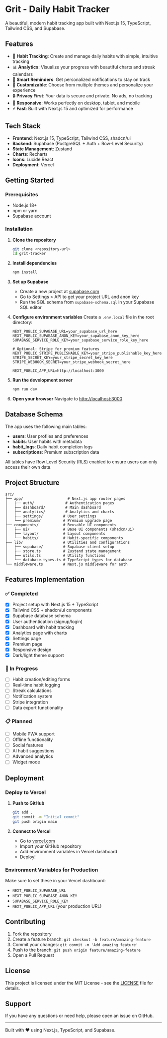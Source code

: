 # Grit - Daily Habit Tracker

A beautiful, modern habit tracking app built with Next.js 15, TypeScript, Tailwind CSS, and Supabase.

## Features

- 🎯 **Habit Tracking**: Create and manage daily habits with simple, intuitive tracking
- 📊 **Analytics**: Visualize your progress with beautiful charts and streak calendars
- 🔔 **Smart Reminders**: Get personalized notifications to stay on track
- 🎨 **Customizable**: Choose from multiple themes and personalize your experience
- 🔒 **Privacy First**: Your data is secure and private. No ads, no tracking
- 📱 **Responsive**: Works perfectly on desktop, tablet, and mobile
- ⚡ **Fast**: Built with Next.js 15 and optimized for performance

## Tech Stack

- **Frontend**: Next.js 15, TypeScript, Tailwind CSS, shadcn/ui
- **Backend**: Supabase (PostgreSQL + Auth + Row-Level Security)
- **State Management**: Zustand
- **Charts**: Recharts
- **Icons**: Lucide React
- **Deployment**: Vercel

## Getting Started

### Prerequisites

- Node.js 18+ 
- npm or yarn
- Supabase account

### Installation

1. **Clone the repository**
   ```bash
   git clone <repository-url>
   cd grit-tracker
   ```

2. **Install dependencies**
   ```bash
   npm install
   ```

3. **Set up Supabase**
   - Create a new project at [supabase.com](https://supabase.com)
   - Go to Settings > API to get your project URL and anon key
   - Run the SQL schema from `supabase-schema.sql` in your Supabase SQL editor

4. **Configure environment variables**
   Create a `.env.local` file in the root directory:
   ```env
   NEXT_PUBLIC_SUPABASE_URL=your_supabase_url_here
   NEXT_PUBLIC_SUPABASE_ANON_KEY=your_supabase_anon_key_here
   SUPABASE_SERVICE_ROLE_KEY=your_supabase_service_role_key_here
   
   # Optional: Stripe for premium features
   NEXT_PUBLIC_STRIPE_PUBLISHABLE_KEY=your_stripe_publishable_key_here
   STRIPE_SECRET_KEY=your_stripe_secret_key_here
   STRIPE_WEBHOOK_SECRET=your_stripe_webhook_secret_here
   
   NEXT_PUBLIC_APP_URL=http://localhost:3000
   ```

5. **Run the development server**
   ```bash
   npm run dev
   ```

6. **Open your browser**
   Navigate to [http://localhost:3000](http://localhost:3000)

## Database Schema

The app uses the following main tables:

- **users**: User profiles and preferences
- **habits**: User habits with metadata
- **habit_logs**: Daily habit completion logs
- **subscriptions**: Premium subscription data

All tables have Row Level Security (RLS) enabled to ensure users can only access their own data.

## Project Structure

```
src/
├── app/                    # Next.js app router pages
│   ├── auth/              # Authentication pages
│   ├── dashboard/         # Main dashboard
│   ├── analytics/         # Analytics and charts
│   ├── settings/         # User settings
│   └── premium/          # Premium upgrade page
├── components/           # Reusable UI components
│   ├── ui/               # Base UI components (shadcn/ui)
│   ├── layout/           # Layout components
│   └── habits/           # Habit-specific components
├── lib/                  # Utilities and configurations
│   ├── supabase/         # Supabase client setup
│   ├── store.ts          # Zustand state management
│   ├── utils.ts          # Utility functions
│   └── database.types.ts # TypeScript types for database
└── middleware.ts         # Next.js middleware for auth
```

## Features Implementation

### ✅ Completed
- [x] Project setup with Next.js 15 + TypeScript
- [x] Tailwind CSS + shadcn/ui components
- [x] Supabase database schema
- [x] User authentication (signup/login)
- [x] Dashboard with habit tracking
- [x] Analytics page with charts
- [x] Settings page
- [x] Premium page
- [x] Responsive design
- [x] Dark/light theme support

### 🚧 In Progress
- [ ] Habit creation/editing forms
- [ ] Real-time habit logging
- [ ] Streak calculations
- [ ] Notification system
- [ ] Stripe integration
- [ ] Data export functionality

### 📋 Planned
- [ ] Mobile PWA support
- [ ] Offline functionality
- [ ] Social features
- [ ] AI habit suggestions
- [ ] Advanced analytics
- [ ] Widget mode

## Deployment

### Deploy to Vercel

1. **Push to GitHub**
   ```bash
   git add .
   git commit -m "Initial commit"
   git push origin main
   ```

2. **Connect to Vercel**
   - Go to [vercel.com](https://vercel.com)
   - Import your GitHub repository
   - Add environment variables in Vercel dashboard
   - Deploy!

### Environment Variables for Production

Make sure to set these in your Vercel dashboard:

- `NEXT_PUBLIC_SUPABASE_URL`
- `NEXT_PUBLIC_SUPABASE_ANON_KEY`
- `SUPABASE_SERVICE_ROLE_KEY`
- `NEXT_PUBLIC_APP_URL` (your production URL)

## Contributing

1. Fork the repository
2. Create a feature branch: `git checkout -b feature/amazing-feature`
3. Commit your changes: `git commit -m 'Add amazing feature'`
4. Push to the branch: `git push origin feature/amazing-feature`
5. Open a Pull Request

## License

This project is licensed under the MIT License - see the [LICENSE](LICENSE) file for details.

## Support

If you have any questions or need help, please open an issue on GitHub.

---

Built with ❤️ using Next.js, TypeScript, and Supabase.